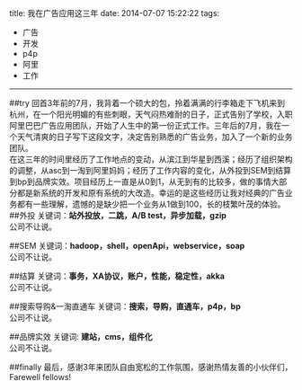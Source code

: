 title: 我在广告应用这三年
date: 2014-07-07 15:22:22
tags: 
- 广告
- 开发
- p4p
- 阿里 
- 工作

---
##try
回首3年前的7月，我背着一个硕大的包，拎着满满的行李箱走下飞机来到杭州，在一个阳光明媚的有些刺眼，天气闷热难耐的日子，正式告别了学校，入职阿里巴巴广告应用团队，开始了人生中的第一份正式工作。三年后的7月，我在一个天气清爽的日子写下这段文字，决定告别熟悉的广告业务，加入了一个新的业务团队。  
在这三年的时间里经历了工作地点的变动，从滨江到华星到西溪；经历了组织架构的调整，从asc到一淘到阿里妈妈；经历了工作内容的变化，从外投到SEM到结算到bp到品牌实效。项目经历上一直是从0到1，从无到有的比较多，做的事情大部分都是新系统的开发和原有系统的大改造。幸运的是这些经历让我对经典的广告业务都有一些理解，遗憾的是缺少把一个业务从1做到100，长的枝繁叶茂的体验。  
##外投
关键词：**站外投放，二跳，A/B test，异步加载，gzip**  
公司不让说。 
 
##SEM
关键词：**hadoop，shell，openApi，webservice，soap**  
公司不让说。  

##结算
关键词：**事务，XA协议，账户，性能，稳定性，akka**  
公司不让说。  

##搜索导购&一淘直通车
关键词：**搜索，导购，直通车，p4p，bp**  
公司不让说。  

##品牌实效
关键词: **建站，cms，组件化**  
公司不让说。 
 	
##finally
最后，感谢3年来团队自由宽松的工作氛围，感谢热情友善的小伙伴们，Farewell fellows!
